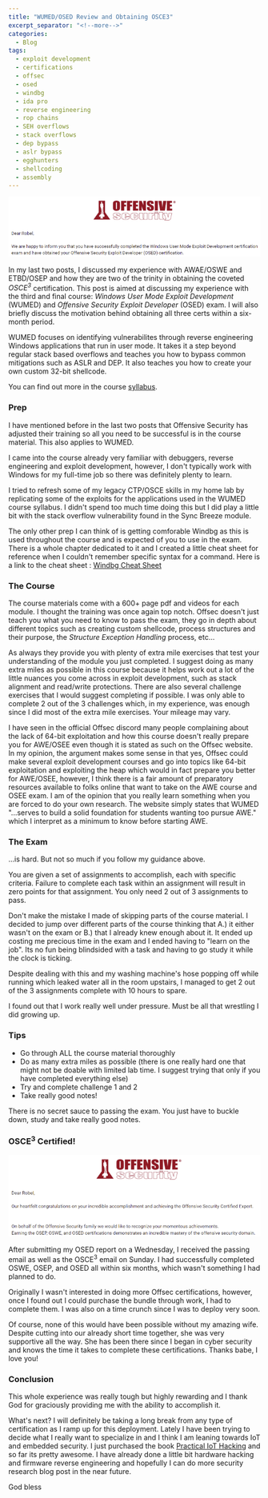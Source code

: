 ```yaml
---
title: "WUMED/OSED Review and Obtaining OSCE3"
excerpt_separator: "<!--more-->"
categories:
  - Blog
tags:
  - exploit development
  - certifications
  - offsec
  - osed
  - windbg
  - ida pro
  - reverse engineering
  - rop chains
  - SEH overflows
  - stack overflows
  - dep bypass
  - aslr bypass
  - egghunters
  - shellcoding
  - assembly
---
```


![image](https://github.com/x0rb3l/robelcampbell/blob/master/assets/images/osed_passing_email.png?raw=true)

In my last two posts, I discussed my experience with AWAE/OSWE and ETBD/OSEP and how they are two of the trinity in obtaining the coveted *OSCE<sup>3</sup>* certification. This post is aimed at discussing my experience with the third and final course: *Windows User Mode Exploit Development* (WUMED) and *Offensive Security Exploit Developer* (OSED) exam. I will also briefly discuss the motivation behind obtaining all three certs within a six-month period.

WUMED focuses on identifying vulnerabilites through reverse engineering Windows applications that run in user mode. It takes it a step beyond regular stack based overflows and teaches you how to bypass common mitigations such as ASLR and DEP. It also teaches you how to create your own custom 32-bit shellcode.

You can find out more in the course [syllabus](https://www.offensive-security.com/documentation/EXP301-syllabus.pdf). 

### Prep
I have mentioned before in the last two posts that Offensive Security has adjusted their training so all you need to be successful is in the course material. This also applies to WUMED.

I came into the course already very familiar with debuggers, reverse engineering and exploit development, however, I don't typically work with Windows for my full-time job so there was definitely plenty to learn.

I tried to refresh some of my legacy CTP/OSCE skills in my home lab by replicating  some of the exploits for the applications used in the WUMED course syllabus. I didn't spend too much time doing this but I did play a little bit with the stack overflow vulnerability found in the Sync Breeze module.

The only other prep I can think of is getting comforable Windbg as this is used throughout the course and is expected of you to use in the exam. There is a whole chapter dedicated to it and I created a little cheat sheet for reference when I couldn't remember specific syntax for a command. Here is a link to the cheat sheet : [Windbg Cheat Sheet](https://github.com/x0rb3l/osed_windbg_cheat_sheet/blob/44582051e58e46445dc75de378ad41a67a0631f8/windbg_cheat_sheet.md)

### The Course
The course materials come with a 600+ page pdf and videos for each module. I thought the training was once again top notch. Offsec doesn't just teach you what you need to know to pass the exam, they go in depth about different topics such as creating custom shellcode, process structures and their purpose, the *Structure Exception Handling* process, etc... 

As always they provide you with plenty of extra mile exercises that test your understanding of the module you just completed. I suggest doing as many extra miles as possible in this course because it helps work out a lot of the little nuances you come across in exploit development, such as stack alignment and read/write protections. There are also several challenge exercises that I would suggest completing if possible. I was only able to complete 2 out of the 3 challenges which, in my experience, was enough since I did most of the extra mile exercises. Your mileage may vary.

I have seen in the official Offsec discord many people complaining about the lack of 64-bit exploitation and how this course doesn't really prepare you for AWE/OSEE even though it is stated as such on the Offsec website. In my opinion, the argument makes some sense in that yes, Offsec could make several exploit development courses and go into topics like 64-bit exploitation and exploiting the heap which would in fact prepare you better for AWE/OSEE, however, I think there is a fair amount of preparatory resources available to folks online that want to take on the AWE course and OSEE exam. I am of the opinion that you really learn something when you are forced to do your own research. The website simply states that WUMED "...serves to build a solid foundation for students wanting too pursue AWE." which I interpret as a minimum to know before starting AWE.

### The Exam
...is hard. But not so much if you follow my guidance above.

You are given a set of assignments to accomplish, each with specific criteria. Failure to complete each task within an assignment will result in zero points for that assignment. You only need 2 out of 3 assignments to pass.

Don't make the mistake I made of skipping parts of the course material. I decided to jump over different parts of the course thinking that A.) it either wasn't on the exam or B.) that I already knew enough about it. It ended up costing me precious time in the exam and I ended having to "learn on the job". Its no fun being blindsided with a task and having to go study it while the clock is ticking.

Despite dealing with this and my washing machine's hose popping off while running which leaked water all in the room upstairs, I managed to get 2 out of the 3 assignments complete with 10 hours to spare.

I found out that I work really well under pressure. Must be all that wrestling I did growing up.

### Tips
- Go through ALL the course material thoroughly
- Do as many extra miles as possible (there is one really hard one that might not be doable with limited lab time. I suggest trying that only if you have completed everything else)
- Try and complete challenge 1 and 2
- Take really good notes!

There is no secret sauce to passing the exam. You just have to buckle down, study and take really good notes.

### OSCE<sup>3</sup> Certified!

![image](https://github.com/x0rb3l/robelcampbell/blob/master/assets/images/osce3_email.png?raw=true)

After submitting my OSED report on a Wednesday, I received the passing email as well as the OSCE<sup>3</sup> email on Sunday. I had successfully completed OSWE, OSEP, and OSED all within six months, which wasn't something I had planned to do. 

Originally I wasn't interested in doing more Offsec certifications, however, once I found out I could purchase the bundle through work, I had to complete them. I was also on a time crunch since I was to deploy very soon.

Of course, none of this would have been possible without my amazing wife. Despite cutting into our already short time together, she was very supportive all the way. She has been there since I began in cyber security and knows the time it takes to complete these certifications. Thanks babe, I love you!

### Conclusion
This whole experience was really tough but highly rewarding and I thank God for graciously providing me with the ability to accomplish it.

What's next? I will definitely be taking a long break from any type of certification as I ramp up for this deployment. Lately I have been trying to decide what I really want to specialize in and I think I am leaning towards IoT and embedded security. I just purchased the book [Practical IoT Hacking](https://nostarch.com/practical-iot-hacking) and so far its pretty awesome. I have already done a little bit hardware hacking and firmware reverse engineering and hopefully I can do more security research blog post in the near future.

God bless
